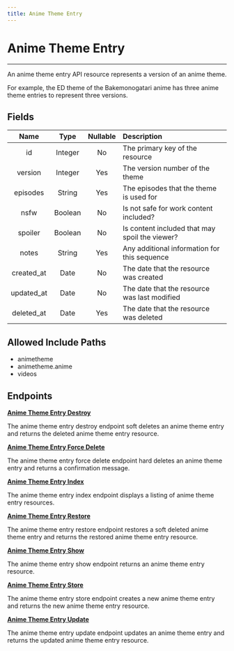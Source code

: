 ```yaml
---
title: Anime Theme Entry
---
```


# Anime Theme Entry

---

An anime theme entry API resource represents a version of an anime theme.

For example, the ED theme of the Bakemonogatari anime has three anime theme entries to represent three versions.

## Fields

|    Name    |  Type   | Nullable | Description                                                     |
| :--------: | :-----: | :------: | :-------------------------------------------------------------- |
| id         | Integer | No       | The primary key of the resource                                 |
| version    | Integer | Yes      | The version number of the theme                                 |
| episodes   | String  | Yes      | The episodes that the theme is used for                         |
| nsfw       | Boolean | No       | Is not safe for work content included?                          |
| spoiler    | Boolean | No       | Is content included that may spoil the viewer?                  |
| notes      | String  | Yes      | Any additional information for this sequence                    |
| created_at | Date    | No       | The date that the resource was created                          |
| updated_at | Date    | No       | The date that the resource was last modified                    |
| deleted_at | Date    | Yes      | The date that the resource was deleted                          |

## Allowed Include Paths

* animetheme
* animetheme.anime
* videos

## Endpoints

**[Anime Theme Entry Destroy](/wiki/animethemeentry/destroy/)**

The anime theme entry destroy endpoint soft deletes an anime theme entry and returns the deleted anime theme entry resource.

**[Anime Theme Entry Force Delete](/wiki/animethemeentry/forceDelete/)**

The anime theme entry force delete endpoint hard deletes an anime theme entry and returns a confirmation message.

**[Anime Theme Entry Index](/wiki/animethemeentry/index/)**

The anime theme entry index endpoint displays a listing of anime theme entry resources.

**[Anime Theme Entry Restore](/wiki/animethemeentry/restore/)**

The anime theme entry restore endpoint restores a soft deleted anime theme entry and returns the restored anime theme entry resource.

**[Anime Theme Entry Show](/wiki/animethemeentry/show/)**

The anime theme entry show endpoint returns an anime theme entry resource.

**[Anime Theme Entry Store](/wiki/animethemeentry/store/)**

The anime theme entry store endpoint creates a new anime theme entry and returns the new anime theme entry resource.

**[Anime Theme Entry Update](/wiki/animethemeentry/update/)**

The anime theme entry update endpoint updates an anime theme entry and returns the updated anime theme entry resource.